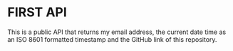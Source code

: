 # FIRST API

This is a public API that returns my email address, the current date time as an ISO 8601 formatted timestamp and the GitHub link of this repository.